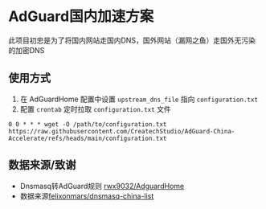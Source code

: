 # AdGuard国内加速方案

此项目初忠是为了将国内网站走国内DNS，国外网站（漏网之鱼）走国外无污染的加密DNS

## 使用方式

1. 在 AdGuardHome 配置中设置 `upstream_dns_file` 指向 `configuration.txt`
2. 配置 `crontab` 定时拉取 `configuration.txt` 文件
```
0 0 * * * wget -O /path/to/configuration.txt https://raw.githubusercontent.com/CreatechStudio/AdGuard-China-Accelerate/refs/heads/main/configuration.txt
```

## 数据来源/致谢

- Dnsmasq转AdGuard规则 [rwx9032/AdguardHome](https://github.com/rwx9032/AdguardHome)
- 数据来源[felixonmars/dnsmasq-china-list](https://github.com/felixonmars/dnsmasq-china-list)
